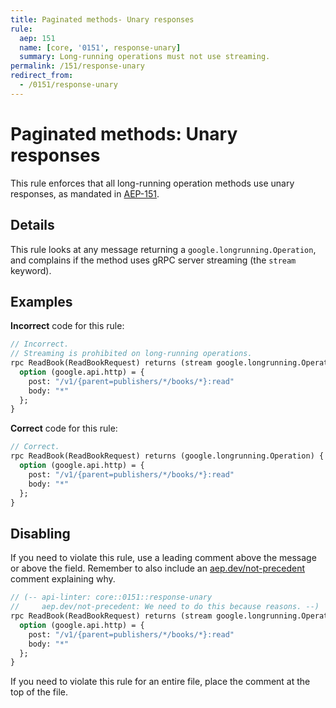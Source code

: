 ```yaml
---
title: Paginated methods- Unary responses
rule:
  aep: 151
  name: [core, '0151', response-unary]
  summary: Long-running operations must not use streaming.
permalink: /151/response-unary
redirect_from:
  - /0151/response-unary
---
```


# Paginated methods: Unary responses

This rule enforces that all long-running operation methods use unary responses,
as mandated in [AEP-151][].

## Details

This rule looks at any message returning a `google.longrunning.Operation`, and
complains if the method uses gRPC server streaming (the `stream` keyword).

## Examples

**Incorrect** code for this rule:

```proto
// Incorrect.
// Streaming is prohibited on long-running operations.
rpc ReadBook(ReadBookRequest) returns (stream google.longrunning.Operation) {
  option (google.api.http) = {
    post: "/v1/{parent=publishers/*/books/*}:read"
    body: "*"
  };
}
```

**Correct** code for this rule:

```proto
// Correct.
rpc ReadBook(ReadBookRequest) returns (google.longrunning.Operation) {
  option (google.api.http) = {
    post: "/v1/{parent=publishers/*/books/*}:read"
    body: "*"
  };
}
```

## Disabling

If you need to violate this rule, use a leading comment above the message or
above the field. Remember to also include an [aep.dev/not-precedent][] comment
explaining why.

```proto
// (-- api-linter: core::0151::response-unary
//     aep.dev/not-precedent: We need to do this because reasons. --)
rpc ReadBook(ReadBookRequest) returns (stream google.longrunning.Operation) {
  option (google.api.http) = {
    post: "/v1/{parent=publishers/*/books/*}:read"
    body: "*"
  };
}
```

If you need to violate this rule for an entire file, place the comment at the
top of the file.

[aep-151]: https://aep.dev/151
[aep.dev/not-precedent]: https://aep.dev/not-precedent
